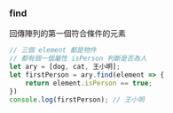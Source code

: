 ### find
回傳陣列的第一個符合條件的元素
```js
// 三個 element 都是物件
// 都有個一個屬性 isPerson 判斷是否為人
let ary = [dog, cat, 王小明];
let firstPerson = ary.find(element => {
	return element.isPerson == true;
})
console.log(firstPerson); // 王小明
```